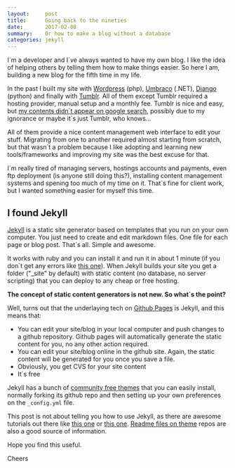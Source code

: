 ```yaml
---
layout:     post
title:      Going back to the nineties
date:       2017-02-08
summary:    Or how to make a blog without a database
categories: jekyll
---
```

I´m a developer and I´ve always wanted to have my own blog. I like the idea of helping others by telling them how to make things easier. So here I am, building a new blog for the fifth time in my life.  

In the past I built my site with [Wordpress](https://wordpress.com/) (php), [Umbraco](https://umbraco.com/) (.NET), [Django](https://www.djangoproject.com/) (python) and finally with [Tumblr](https://www.tumblr.com).
All of them except Tumblr required a hosting provider, manual setup and a monthly fee. Tumblr is nice and easy, but [my contents didn´t appear on google search](https://www.distilled.net/blog/seo/seo-for-tumblr-blogs/), possibly due to my ignorance or maybe it´s just Tumblr, who knows...

All of them provide a nice content management web interface to edit your stuff. Migrating from one to another required almost starting from scratch, but that wasn´t a problem because I like adopting and learning new tools/frameworks and improving my site was the best excuse for that.

I´m really tired of managing servers, hostings accounts and payments, even ftp deployment (is anyone still doing this?), installing content management systems and spening too much of my time on it. That´s fine for client work, but I wanted something easier for myself this time. 

## I found Jekyll

[Jekyll](https://jekyllrb.com/) is a static site generator based on templates that you run on your own computer. You just need to create and edit markdown files. One file for each page or blog post. That´s all. Simple and awesome.

It works with ruby and you can install it and run it in about 1 minute (if you don´t get any errors like [this one](https://jekyllrb.com/docs/troubleshooting/#jekyll-amp-mac-os-x-1011)). When Jekyll builds your site you get a folder ("_site" by default) with static content (no database, no server scripting) that you can deploy to any cheap or free hosting. 

**The concept of static content generators is not new. So what´s the point?**

Well, turns out that the underlaying tech on [Github Pages](https://pages.github.com/) is Jekyll, and this means that:

- You can edit your site/blog in your local computer and push changes to a github repository. Github pages will automatically generate the static content for you, no any other action required.
- You can edit your site/blog online in the github site. Again, the static content will be generated for you once you save a file.
- Obviously, you get CVS for your site content 
- It´s free

Jekyll has a bunch of [community free themes](https://github.com/jekyll/jekyll/wiki/Themes) that you can easily install, normally forking its github repo and then setting up your own preferences on the `_config.yml` file.

This post is not about telling you how to use Jekyll, as there are awesome tutorials out there like [this one](https://jekyllrb.com/docs/quickstart/) or [this one](http://jmcglone.com/guides/github-pages/). [Readme files on theme](https://github.com/johnotander/pixyll) repos are also a good source of information.

Hope you find this useful.

Cheers